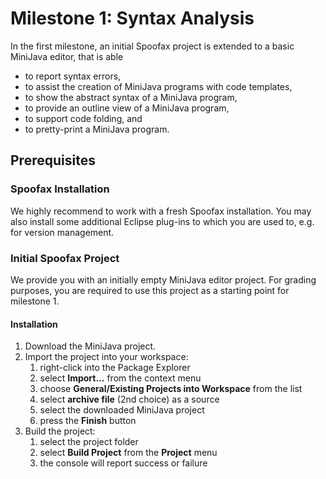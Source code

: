 # Milestone 1: Syntax Analysis

In the first milestone, an initial Spoofax project is extended to a basic MiniJava editor, that is able 

* to report syntax errors, 
* to assist the creation of MiniJava programs with code templates,
* to show the abstract syntax of a MiniJava program, 
* to provide an outline view of a MiniJava program,
* to support code folding, and
* to pretty-print a MiniJava program.

## Prerequisites

### Spoofax Installation

We highly recommend to work with a fresh Spoofax installation. You may also install some additional Eclipse plug-ins to which you are used to, e.g. for version management.

### Initial Spoofax Project

We provide you with an initially empty MiniJava editor project. For grading purposes, you are required to use this project as a starting point for milestone 1.

#### Installation

1. Download the MiniJava project.
2. Import the project into your workspace:
    1. right-click into the Package Explorer
    2. select **Import...** from the context menu
    3. choose **General/Existing Projects into Workspace** from the list
    4. select **archive file** (2nd choice) as a source
    5. select the downloaded MiniJava project
    6. press the **Finish** button
3. Build the project:
    1. select the project folder
    2. select **Build Project** from the **Project** menu
    3. the console will report success or failure
